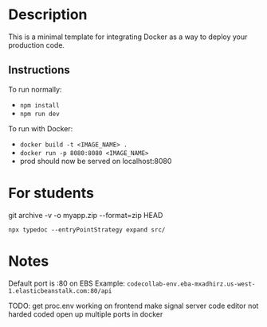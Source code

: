 # Description

This is a minimal template for integrating Docker as a way to deploy your production code.

## Instructions

To run normally:

- `npm install`
- `npm run dev`

To run with Docker:

- `docker build -t <IMAGE_NAME> .`
- `docker run -p 8080:8080 <IMAGE_NAME>`
- prod should now be served on localhost:8080

# For students

git archive -v -o myapp.zip --format=zip HEAD

```
npx typedoc --entryPointStrategy expand src/
```

# Notes

Default port is :80 on EBS
Example:
`codecollab-env.eba-mxadhirz.us-west-1.elasticbeanstalk.com:80/api`

TODO: get proc.env working on frontend
make signal server code editor not harded coded
open up multiple ports in docker
